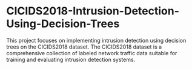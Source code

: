 # CICIDS2018-Intrusion-Detection-Using-Decision-Trees
This project focuses on implementing intrusion detection using decision trees on the CICIDS2018 dataset. The CICIDS2018 dataset is a comprehensive collection of labeled network traffic data suitable for training and evaluating intrusion detection systems.
